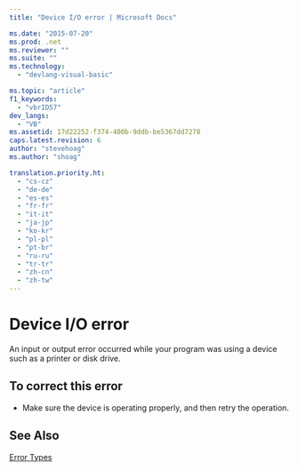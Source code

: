```yaml
---
title: "Device I/O error | Microsoft Docs"

ms.date: "2015-07-20"
ms.prod: .net
ms.reviewer: ""
ms.suite: ""
ms.technology: 
  - "devlang-visual-basic"

ms.topic: "article"
f1_keywords: 
  - "vbrID57"
dev_langs: 
  - "VB"
ms.assetid: 17d22252-f374-400b-9ddb-be5367dd7278
caps.latest.revision: 6
author: "stevehoag"
ms.author: "shoag"

translation.priority.ht: 
  - "cs-cz"
  - "de-de"
  - "es-es"
  - "fr-fr"
  - "it-it"
  - "ja-jp"
  - "ko-kr"
  - "pl-pl"
  - "pt-br"
  - "ru-ru"
  - "tr-tr"
  - "zh-cn"
  - "zh-tw"
---
```

# Device I/O error
An input or output error occurred while your program was using a device such as a printer or disk drive.  
  
## To correct this error  
  
-   Make sure the device is operating properly, and then retry the operation.  
  
## See Also  
 [Error Types](../../../visual-basic/programming-guide/language-features/error-types.md)
